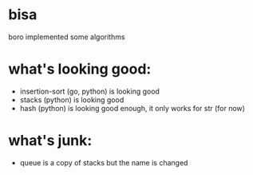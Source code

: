 # bisa
boro implemented some algorithms


# what's looking good:
* insertion-sort (go, python) is looking good
* stacks (python) is looking good
* hash (python)  is looking good enough, it only works for str (for now)

# what's junk:
* queue is a copy of stacks but the name is changed
